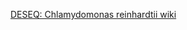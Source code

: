 [DESEQ: Chlamydomonas reinhardtii wiki](https://github.com/felipevzps/DESEQ_Chlamydomonas_reinhardtii/wiki)







